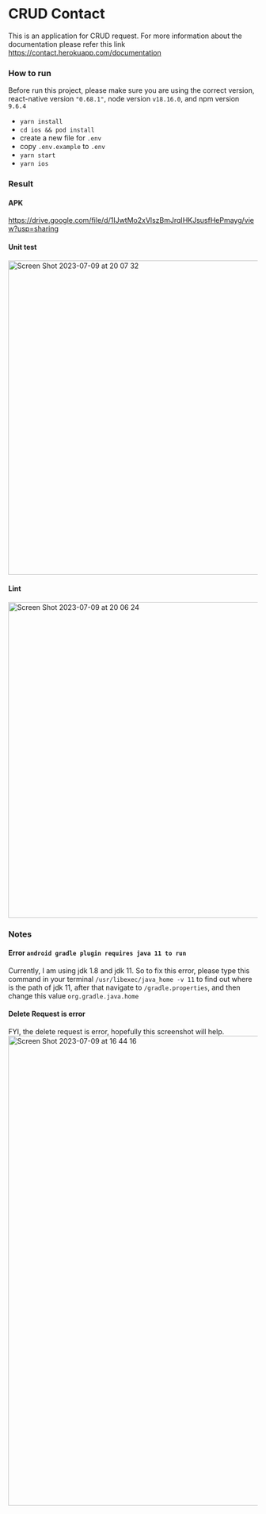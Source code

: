 # CRUD Contact
This is an application for CRUD request.
For more information about the documentation please refer this link https://contact.herokuapp.com/documentation

### How to run
Before run this project, please make sure you are using the correct version, react-native version `"0.68.1"`, node version `v18.16.0`, and npm version `9.6.4`
- `yarn install`
- `cd ios && pod install`
- create a new file for `.env`
- copy `.env.example` to `.env`
- `yarn start`
- `yarn ios`

### Result
#### APK
https://drive.google.com/file/d/1IJwtMo2xVlszBmJrqIHKJsusfHePmayg/view?usp=sharing

#### Unit test
<img width="634" alt="Screen Shot 2023-07-09 at 20 07 32" src="https://github.com/gandarain/Ganda_Apptest/assets/27923352/25424be3-1f71-4dde-bc19-9f26ee09d4f5">

#### Lint
<img width="637" alt="Screen Shot 2023-07-09 at 20 06 24" src="https://github.com/gandarain/Ganda_Apptest/assets/27923352/fa5e5d68-07e0-49dd-8567-c9af6ece297a">

### Notes
#### Error `android gradle plugin requires java 11 to run`
Currently, I am using jdk 1.8 and jdk 11. So to fix this error, please type this command in your terminal `/usr/libexec/java_home -v 11` to find out where is the path of jdk 11, after that navigate to `/gradle.properties`, and then change this value `org.gradle.java.home`

#### Delete Request is error
FYI, the delete request is error, hopefully this screenshot will help.
<img width="948" alt="Screen Shot 2023-07-09 at 16 44 16" src="https://github.com/gandarain/Ganda_Apptest/assets/27923352/3a238fd0-5e32-4932-914c-a56450ba3d93">

